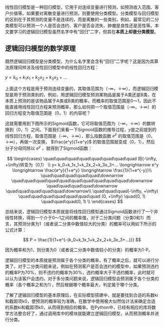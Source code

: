 线性回归模型是一种回归模型，它用于对连续变量进行预测，如预测收入范围、客户价值等。如果要对离散变量进行预测，则要使用分类模型。分类模型与回归模型的区别在于其预测的变量不是连续的，而是离散的一些类别，例如，最常见的二分类模型可以预测一个人是否会违约、客户是否会流失、肿瘤是良性还是恶性等。本文要学习的逻辑回归模型虽然名字中有“回归”二字，但其在**本质上却是分类模型**。

## 逻辑回归模型的数学原理

既然逻辑回归模型是分类模型，为什么名字里会含有“回归”二字呢？这是因为其算法原理同样涉及线性回归模型中的线性回归方程：

$y=k_0+k_1x_1+k_2x_2+k_3x_3+...$

上面这个方程是用于预测连续变量的，其取值范围为（-∞，＋∞），而逻辑回归模型是用于预测类别的，例如，用逻辑回归模型预测某物品是属于A类还是B类，在本质上预测的是该物品属于A类或B类的概率，而概率的取值范围是0～1，因此不能直接用线性回归方程来预测概率，那么如何把一个取值范围是（-∞，＋∞）的回归方程变为取值范围是（0，1）的内容呢？

这就需要用到下图所示的Sigmoid函数，它可将取值范围为（-∞，＋∞）的数转换到（0，1）之间。下面我们来看一下Sigmoid函数的推导过程，$y$是之前提到的线性回归方程，取值范围是（-∞，＋∞），那么指数函数 $e^y$ 的取值范围是（0，＋∞），再做一次变换， $\frac{e^y}{1+e^y}$ 的取值范围就变成（0，1），然后分子分母同除以 $e^y$ ，就得到了Sigmoid函数：

$$
\begin{cases}
\quad\quad\quad\quad\quad\quad\quad\quad 将(-\infty, +\infty)转变为（0,1） \\
y=  k_0+k_1x_1+k_2x_2+k_3x_3+... \longrightarrow e^y \longrightarrow \frac{e^y}{1+e^y} \longrightarrow \frac{1}{1+e^{-y}}\\
\quad\quad\quad\quad\quad\downarrow \quad\quad\quad\quad\quad\quad\quad\quad\quad\quad\downarrow \quad\quad\quad\quad\downarrow \quad\quad\quad\quad\quad\downarrow\\
\quad\quad\quad(-\infty, +\infty) \quad\quad\quad\quad\quad\quad\quad (0, +\infty) \quad(0, 1) \quad\quad\quad(0, 1) \\
\end{cases}
$$

总结来说，逻辑回归模型本质就是将线性回归模型通过Sigmoid函数进行了一个非线性转换，得到一个介于0～1之间的概率值，对于二分类问题（分类0和1）而言，其预测分类为1（或者说二分类中数值较大的分类）的概率可以用如下所示的公式计算：

$$
P = \frac{1}{1+e^{-(k_0+k_1x_1+k_2x_2+k_3x_3+...)}}
$$

因为概率和为1，则分类为0（或者说二分类中数值较小的分类）的概率为1-P。

逻辑回归模型的本质就是预测属于各个分类的概率，有了概率之后，就可以进行分类了。对于二分类问题来说，例如在预测客户是否会违约的模型中，如果预测违约的概率P为70%，则不违约的概率为30%，违约概率大于不违约概率，此时就可以认为该客户会违约。对于多分类问题来说，逻辑回归模型会预测属于各个分类的概率（各个概率之和为1），然后根据哪个概率最大，判定属于哪个分类。

了解了逻辑回归模型的基本原理后，在实际模型搭建中，就是要找到合适的系数ki和截距项k0，使预测的概率较为准确，在数学中使用极大似然估计法来确定合适的系数ki和截距项k0，从而得到相应的概率。在Python中，已经有相应的库将数学方法整合好了，通过调用库中的模块就能建立逻辑回归模型，从而预测概率并进行分类。
